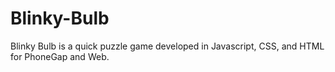 # Blinky-Bulb
Blinky Bulb is a quick puzzle game developed in Javascript, CSS, and HTML for PhoneGap and Web.
